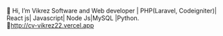 👋 Hi, I’m Vikrez
Software and Web developer | PHP(Laravel, Codeigniter)| React js| Javascript| Node Js|MySQL |Python.
<br>
🔗http://cv-vikrez22.vercel.app

<!---
Vikrez22/Vikrez22 is a ✨ special ✨ repository because its `README.md` (this file) appears on your GitHub profile.
You can click the Preview link to take a look at your changes.
--->
